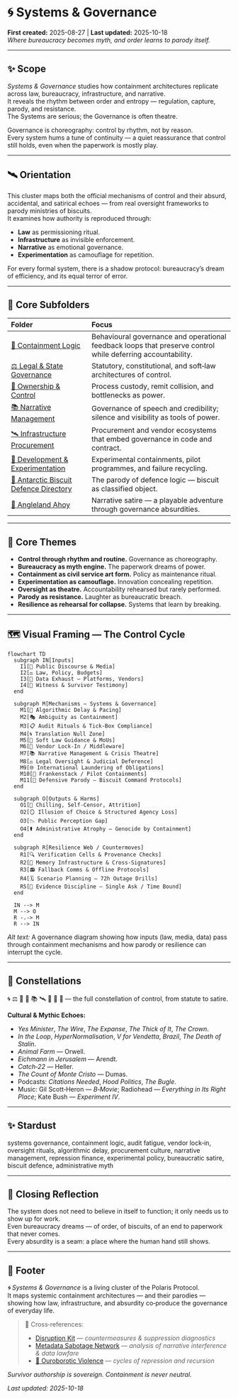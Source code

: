 # 🌀 Systems & Governance  
**First created:** 2025-08-27 | **Last updated:** 2025-10-18  
*Where bureaucracy becomes myth, and order learns to parody itself.*  

---

## ✨ Scope  
*Systems & Governance* studies how containment architectures replicate across law, bureaucracy, infrastructure, and narrative.  
It reveals the rhythm between order and entropy — regulation, capture, parody, and resistance.  
The Systems are serious; the Governance is often theatre.  

Governance is choreography: control by rhythm, not by reason.  
Every system hums a tune of continuity — a quiet reassurance that control still holds, even when the paperwork is mostly play.  

---

## 🛰️ Orientation  
This cluster maps both the official mechanisms of control and their absurd, accidental, and satirical echoes — from real oversight frameworks to parody ministries of biscuits.  
It examines how authority is reproduced through:  
- **Law** as permissioning ritual.  
- **Infrastructure** as invisible enforcement.  
- **Narrative** as emotional governance.  
- **Experimentation** as camouflage for repetition.  

For every formal system, there is a shadow protocol: bureaucracy’s dream of efficiency, and its equal terror of error.  

---

## 📂 Core Subfolders  

| Folder | Focus |
|:--|:--|
| [💫 Containment Logic](💫_Containment_Logic/README.md) | Behavioural governance and operational feedback loops that preserve control while deferring accountability. |
| [⚖️ Legal & State Governance](⚖️_Legal_State_Governance/README.md) | Statutory, constitutional, and soft‑law architectures of control. |
| [👑 Ownership & Control](👑_Ownership_Control/README.md) | Process custody, remit collision, and bottlenecks as power. |
| [📚 Narrative Management](📚_Narrative_Management/README.md) | Governance of speech and credibility; silence and visibility as tools of power. |
| [🛰️ Infrastructure Procurement](🛰️_Infrastructure_Procurement/README.md) | Procurement and vendor ecosystems that embed governance in code and contract. |
| [🧪 Development & Experimentation](🧪_Development_Experimentation/README.md) | Experimental containments, pilot programmes, and failure recycling. |
| [🧊 Antarctic Biscuit Defence Directory](🧊_Antarctic_Biscuit_Defence_Directory/) | The parody of defence logic — biscuit as classified object. |
| [🚩 Angleland Ahoy](🚩_Angleland_Ahoy/) | Narrative satire — a playable adventure through governance absurdities. |

---

## 🦚 Core Themes  

- **Control through rhythm and routine.** Governance as choreography.  
- **Bureaucracy as myth engine.** The paperwork dreams of power.  
- **Containment as civil service art form.** Policy as maintenance ritual.  
- **Experimentation as camouflage.** Innovation concealing repetition.  
- **Oversight as theatre.** Accountability rehearsed but rarely performed.  
- **Parody as resistance.** Laughter as bureaucratic breach.  
- **Resilience as rehearsal for collapse.** Systems that learn by breaking.  

---

## 🗺️ Visual Framing — The Control Cycle  

```mermaid
flowchart TD
  subgraph IN[Inputs]
    I1[📰 Public Discourse & Media]
    I2[⚖️ Law, Policy, Budgets]
    I3[💾 Data Exhaust — Platforms, Vendors]
    I4[🧾 Witness & Survivor Testimony]
  end

  subgraph M[Mechanisms — Systems & Governance]
    M1[🧮 Algorithmic Delay & Pacing]
    M2[🎭 Ambiguity as Containment]
    M3[📋 Audit Rituals & Tick‑Box Compliance]
    M4[🌀 Translation Null Zone]
    M5[📜 Soft Law Guidance & MoUs]
    M6[🔗 Vendor Lock‑In / Middleware]
    M7[📚 Narrative Management & Crisis Theatre]
    M8[⚖️ Legal Oversight & Judicial Deference]
    M9[🌐 International Laundering of Obligations]
    M10[🧟 Frankenstack / Pilot Containments]
    M11[🍪 Defensive Parody — Biscuit Command Protocols]
  end

  subgraph O[Outputs & Harms]
    O1[🧊 Chilling, Self‑Censor, Attrition]
    O2[🪞 Illusion of Choice & Structured Agency Loss]
    O3[📉 Public Perception Gap]
    O4[⚰️ Administrative Atrophy — Genocide by Containment]
  end

  subgraph R[Resilience Web / Countermoves]
    R1[🔍 Verification Cells & Provenance Checks]
    R2[🧭 Memory Infrastructure & Cross‑Signatures]
    R3[📻 Fallback Comms & Offline Protocols]
    R4[🗓 Scenario Planning — 72h Outage Drills]
    R5[📑 Evidence Discipline — Single Ask / Time Bound]
  end

  IN --> M
  M --> O
  R -.-> M
  R --> IN
```

*Alt text:* A governance diagram showing how inputs (law, media, data) pass through containment mechanisms and how parody or resilience can interrupt the cycle.  

---

## 🌌 Constellations  

🌀 ⚖️ 👑 💫 📚 🛰️ 🧪 🧊 🚩 — the full constellation of control, from statute to satire.  

**Cultural & Mythic Echoes:**  
- *Yes Minister*, *The Wire*, *The Expanse*, *The Thick of It*, *The Crown*.  
- *In the Loop*, *HyperNormalisation*, *V for Vendetta*, *Brazil*, *The Death of Stalin*.  
- *Animal Farm* — Orwell.  
- *Eichmann in Jerusalem* — Arendt.  
- *Catch‑22* — Heller.  
- *The Count of Monte Cristo* — Dumas.  
- Podcasts: *Citations Needed*, *Hood Politics*, *The Bugle*.  
- Music: Gil Scott‑Heron — *B‑Movie*; Radiohead — *Everything in Its Right Place*; Kate Bush — *Experiment IV*.  

---

## ✨ Stardust  
systems governance, containment logic, audit fatigue, vendor lock‑in, oversight rituals, algorithmic delay, procurement culture, narrative management, repression finance, experimental policy, bureaucratic satire, biscuit defence, administrative myth  

---

## 🧩 Closing Reflection  

The system does not need to believe in itself to function; it only needs us to show up for work.  
Even bureaucracy dreams — of order, of biscuits, of an end to paperwork that never comes.  
Every absurdity is a seam: a place where the human hand still shows.  

---

## 🏮 Footer  

*🌀 Systems & Governance* is a living cluster of the Polaris Protocol.  
It maps systemic containment architectures — and their parodies — showing how law, infrastructure, and absurdity co‑produce the governance of everyday life.  

> 📡 Cross‑references:
> 
> - [Disruption Kit](../../) — *countermeasures & suppression diagnostics*  
> - [Metadata Sabotage Network](../../../Metadata_Sabotage_Network/) — *analysis of narrative interference & data lawfare*  
> - [🐍 Ouroborotic Violence](../🐍_Ouroborotic_Violence/README.md) — *cycles of repression and recursion*  

*Survivor authorship is sovereign. Containment is never neutral.*  

_Last updated: 2025-10-18_
